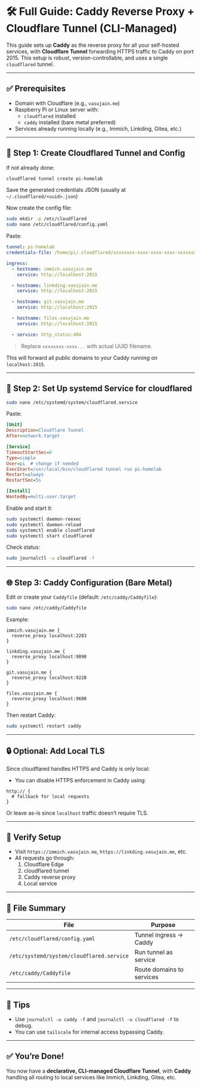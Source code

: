 # 🛠️ Full Guide: Caddy Reverse Proxy + Cloudflare Tunnel (CLI-Managed)

This guide sets up **Caddy** as the reverse proxy for all your self-hosted services, with **Cloudflare Tunnel** forwarding HTTPS traffic to Caddy on port 2015. This setup is robust, version-controllable, and uses a single `cloudflared` tunnel.

---

## ✅ Prerequisites

- Domain with Cloudflare (e.g., `vasujain.me`)
- Raspberry Pi or Linux server with:
  - `cloudflared` installed
  - `caddy` installed (bare metal preferred)
- Services already running locally (e.g., Immich, Linkding, Gitea, etc.)

---

## 📁 Step 1: Create Cloudflared Tunnel and Config

If not already done:

```bash
cloudflared tunnel create pi-homelab
```

Save the generated credentials JSON (usually at `~/.cloudflared/<uuid>.json`)

Now create the config file:

```bash
sudo mkdir -p /etc/cloudflared
sudo nano /etc/cloudflared/config.yaml
```

Paste:

```yaml
tunnel: pi-homelab
credentials-file: /home/pi/.cloudflared/xxxxxxxx-xxxx-xxxx-xxxx-xxxxxxxxxxxx.json

ingress:
  - hostname: immich.vasujain.me
    service: http://localhost:2015

  - hostname: linkding.vasujain.me
    service: http://localhost:2015

  - hostname: git.vasujain.me
    service: http://localhost:2015

  - hostname: files.vasujain.me
    service: http://localhost:2015

  - service: http_status:404
```

> Replace `xxxxxxxx-xxxx...` with actual UUID filename.

This will forward all public domains to your Caddy running on `localhost:2015`.

---

## 🧩 Step 2: Set Up systemd Service for cloudflared

```bash
sudo nano /etc/systemd/system/cloudflared.service
```

Paste:

```ini
[Unit]
Description=Cloudflare Tunnel
After=network.target

[Service]
TimeoutStartSec=0
Type=simple
User=pi  # change if needed
ExecStart=/usr/local/bin/cloudflared tunnel run pi-homelab
Restart=always
RestartSec=5s

[Install]
WantedBy=multi-user.target
```

Enable and start it:

```bash
sudo systemctl daemon-reexec
sudo systemctl daemon-reload
sudo systemctl enable cloudflared
sudo systemctl start cloudflared
```

Check status:

```bash
sudo journalctl -u cloudflared -f
```

---

## 🌐 Step 3: Caddy Configuration (Bare Metal)

Edit or create your `Caddyfile` (default: `/etc/caddy/Caddyfile`):

```bash
sudo nano /etc/caddy/Caddyfile
```

Example:

```caddyfile
immich.vasujain.me {
  reverse_proxy localhost:2283
}

linkding.vasujain.me {
  reverse_proxy localhost:9090
}

git.vasujain.me {
  reverse_proxy localhost:9220
}

files.vasujain.me {
  reverse_proxy localhost:9600
}
```

Then restart Caddy:

```bash
sudo systemctl restart caddy
```

---

## 🔒 Optional: Add Local TLS

Since cloudflared handles HTTPS and Caddy is only local:

- You can disable HTTPS enforcement in Caddy using:

```caddyfile
http:// {
  # fallback for local requests
}
```

Or leave as-is since `localhost` traffic doesn’t require TLS.

---

## 🧪 Verify Setup

- Visit `https://immich.vasujain.me`, `https://linkding.vasujain.me`, etc.
- All requests go through:
  1. Cloudflare Edge
  2. cloudflared tunnel
  3. Caddy reverse proxy
  4. Local service

---

## 📂 File Summary

| File                             | Purpose                          |
|----------------------------------|----------------------------------|
| `/etc/cloudflared/config.yaml`  | Tunnel ingress → Caddy          |
| `/etc/systemd/system/cloudflared.service` | Run tunnel as service      |
| `/etc/caddy/Caddyfile`          | Route domains to services        |

---

## 📌 Tips

- Use `journalctl -u caddy -f` and `journalctl -u cloudflared -f` to debug.
- You can use `tailscale` for internal access bypassing Caddy.

---

## ✅ You’re Done!

You now have a **declarative, CLI-managed Cloudflare Tunnel**, with **Caddy** handling all routing to local services like Immich, Linkding, Gitea, etc.

```
